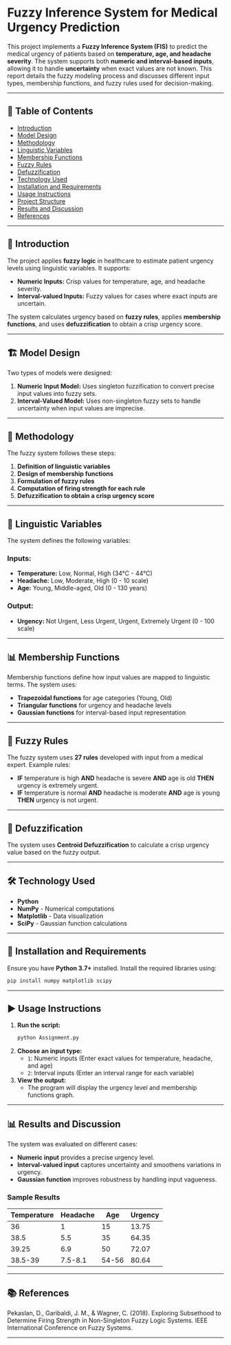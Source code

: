# Fuzzy Inference System for Medical Urgency Prediction

This project implements a **Fuzzy Inference System (FIS)** to predict the medical urgency of patients based on **temperature, age, and headache severity**. The system supports both **numeric and interval-based inputs**, allowing it to handle **uncertainty** when exact values are not known. This report details the fuzzy modeling process and discusses different input types, membership functions, and fuzzy rules used for decision-making.

---

## 📌 Table of Contents
- [Introduction](#introduction)
- [Model Design](#model-design)
- [Methodology](#methodology)
- [Linguistic Variables](#linguistic-variables)
- [Membership Functions](#membership-functions)
- [Fuzzy Rules](#fuzzy-rules)
- [Defuzzification](#defuzzification)
- [Technology Used](#technology-used)
- [Installation and Requirements](#installation-and-requirements)
- [Usage Instructions](#usage-instructions)
- [Project Structure](#project-structure)
- [Results and Discussion](#results-and-discussion)
- [References](#references)

---

## 📖 Introduction
The project applies **fuzzy logic** in healthcare to estimate patient urgency levels using linguistic variables. It supports:
- **Numeric Inputs:** Crisp values for temperature, age, and headache severity.
- **Interval-valued Inputs:** Fuzzy values for cases where exact inputs are uncertain.

The system calculates urgency based on **fuzzy rules**, applies **membership functions**, and uses **defuzzification** to obtain a crisp urgency score.

---

## 🏗 Model Design
Two types of models were designed:
1. **Numeric Input Model:** Uses singleton fuzzification to convert precise input values into fuzzy sets.
2. **Interval-Valued Model:** Uses non-singleton fuzzy sets to handle uncertainty when input values are imprecise.

---

## 🔬 Methodology
The fuzzy system follows these steps:
1. **Definition of linguistic variables**
2. **Design of membership functions**
3. **Formulation of fuzzy rules**
4. **Computation of firing strength for each rule**
5. **Defuzzification to obtain a crisp urgency score**

---

## 📝 Linguistic Variables
The system defines the following variables:

### **Inputs:**
- **Temperature:** Low, Normal, High (34°C - 44°C)
- **Headache:** Low, Moderate, High (0 - 10 scale)
- **Age:** Young, Middle-aged, Old (0 - 130 years)

### **Output:**
- **Urgency:** Not Urgent, Less Urgent, Urgent, Extremely Urgent (0 - 100 scale)

---

## 📊 Membership Functions
Membership functions define how input values are mapped to linguistic terms. The system uses:
- **Trapezoidal functions** for age categories (Young, Old)
- **Triangular functions** for urgency and headache levels
- **Gaussian functions** for interval-based input representation

---

## 🔄 Fuzzy Rules
The fuzzy system uses **27 rules** developed with input from a medical expert. Example rules:
- **IF** temperature is high **AND** headache is severe **AND** age is old **THEN** urgency is extremely urgent.
- **IF** temperature is normal **AND** headache is moderate **AND** age is young **THEN** urgency is not urgent.

---

## 🎯 Defuzzification
The system uses **Centroid Defuzzification** to calculate a crisp urgency value based on the fuzzy output.

---

## 🛠 Technology Used
- **Python**
- **NumPy** - Numerical computations
- **Matplotlib** - Data visualization
- **SciPy** - Gaussian function calculations

---

## 📌 Installation and Requirements
Ensure you have **Python 3.7+** installed. Install the required libraries using:
```bash
pip install numpy matplotlib scipy
```

---

## ▶️ Usage Instructions
1. **Run the script:**
   ```bash
   python Assignment.py
   ```
2. **Choose an input type:**
   - `1`: Numeric inputs (Enter exact values for temperature, headache, and age)
   - `2`: Interval inputs (Enter an interval range for each variable)
3. **View the output:**
   - The program will display the urgency level and membership functions graph.

---

## 📊 Results and Discussion
The system was evaluated on different cases:
- **Numeric input** provides a precise urgency level.
- **Interval-valued input** captures uncertainty and smoothens variations in urgency.
- **Gaussian function** improves robustness by handling input vagueness.

### **Sample Results**
| Temperature | Headache | Age | Urgency |
|------------|---------|-----|---------|
| 36         | 1       | 15  | 13.75   |
| 38.5       | 5.5     | 35  | 64.35   |
| 39.25      | 6.9     | 50  | 72.07   |
| 38.5-39    | 7.5-8.1 | 54-56 | 80.64 |

---

## 📚 References
Pekaslan, D., Garibaldi, J. M., & Wagner, C. (2018). Exploring Subsethood to Determine Firing Strength in Non-Singleton Fuzzy Logic Systems. IEEE International Conference on Fuzzy Systems.

---


